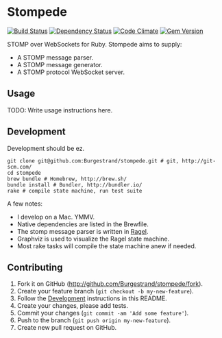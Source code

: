 # Stompede

[![Build Status](https://travis-ci.org/Burgestrand/stompede.png?branch=master)](https://travis-ci.org/Burgestrand/stompede)
[![Dependency Status](https://gemnasium.com/Burgestrand/stompede.png)](https://gemnasium.com/Burgestrand/stompede)
[![Code Climate](https://codeclimate.com/github/Burgestrand/stompede.png)](https://codeclimate.com/github/Burgestrand/stompede)
[![Gem Version](https://badge.fury.io/rb/stompede.png)](http://badge.fury.io/rb/stompede)

STOMP over WebSockets for Ruby. Stompede aims to supply:

- A STOMP message parser.
- A STOMP message generator.
- A STOMP protocol WebSocket server.

## Usage

TODO: Write usage instructions here.

## Development

Development should be ez.

```
git clone git@github.com:Burgestrand/stompede.git # git, http://git-scm.com/
cd stompede
brew bundle # Homebrew, http://brew.sh/
bundle install # Bundler, http://bundler.io/
rake # compile state machine, run test suite
```

A few notes:

- I develop on a Mac. YMMV.
- Native dependencies are listed in the Brewfile.
- The stomp message parser is written in [Ragel](http://www.complang.org/ragel/).
- Graphviz is used to visualize the Ragel state machine.
- Most rake tasks will compile the state machine anew if needed.

## Contributing

1. Fork it on GitHub (<http://github.com/Burgestrand/stompede/fork>).
2. Create your feature branch (`git checkout -b my-new-feature`).
3. Follow the [Development](#development) instructions in this README.
4. Create your changes, please add tests.
5. Commit your changes (`git commit -am 'Add some feature'`).
6. Push to the branch (`git push origin my-new-feature`).
7. Create new pull request on GitHub.
